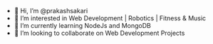 - 👋 Hi, I’m @prakashsakari
- 👀 I’m interested in Web Development | Robotics | Fitness & Music
- 🌱 I’m currently learning NodeJs and MongoDB
- 💞️ I’m looking to collaborate on Web Development Projects

<!---
prakashsakari/prakashsakari is a ✨ special ✨ repository because its `README.md` (this file) appears on your GitHub profile.
You can click the Preview link to take a look at your changes.
--->
